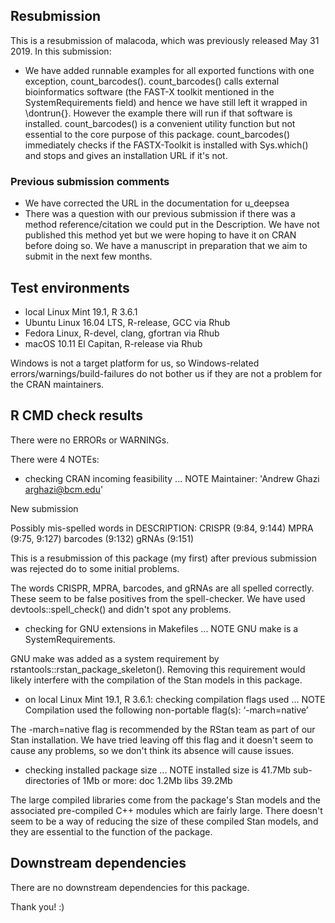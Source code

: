 ## Resubmission
This is a resubmission of malacoda, which was previously released May 31 2019. In this submission:

* We have added runnable examples for all exported functions with one exception, count_barcodes(). count_barcodes() calls external bioinformatics software (the FAST-X toolkit mentioned in the SystemRequirements field) and hence we have still left it wrapped in \dontrun{}. However the example there will run if that software is installed. count_barcodes() is a convenient utility function but not essential to the core purpose of this package. count_barcodes() immediately checks if the FASTX-Toolkit is installed with Sys.which() and stops and gives an installation URL if it's not.

### Previous submission comments
* We have corrected the URL in the documentation for u_deepsea 
* There was a question with our previous submission if there was a method reference/citation we could put in the Description. We have not published this method yet but we were hoping to have it on CRAN before doing so. We have a manuscript in preparation that we aim to submit in the next few months.

## Test environments  
* local Linux Mint 19.1, R 3.6.1
* Ubuntu Linux 16.04 LTS, R-release, GCC via Rhub
* Fedora Linux, R-devel, clang, gfortran via Rhub
* macOS 10.11 El Capitan, R-release via Rhub

Windows is not a target platform for us, so Windows-related errors/warnings/build-failures do not bother us if they are not a problem for the CRAN maintainers.

## R CMD check results 
There were no ERRORs or WARNINGs.

There were 4 NOTEs: 
* checking CRAN incoming feasibility ... NOTE
Maintainer: 'Andrew Ghazi <arghazi@bcm.edu>'

New submission

Possibly mis-spelled words in DESCRIPTION:
  CRISPR (9:84, 9:144)
  MPRA (9:75, 9:127)
  barcodes (9:132)
  gRNAs (9:151)
  
This is a resubmission of this package (my first) after previous submission was rejected do to some initial problems.

The words CRISPR, MPRA, barcodes, and gRNAs are all spelled correctly. These seem to be false positives from the spell-checker. We have used devtools::spell_check() and didn't spot any problems.
  
* checking for GNU extensions in Makefiles ... NOTE GNU make is a
SystemRequirements.

GNU make was added as a system requirement by rstantools::rstan_package_skeleton(). Removing this requirement would likely interfere with the compilation of the Stan models in this package.

* on local Linux Mint 19.1, R 3.6.1: checking compilation flags used ... NOTE
  Compilation used the following non-portable flag(s):
    ‘-march=native’
    
The -march=native flag is recommended by the RStan team as part of our Stan installation. We have tried leaving off this flag and it doesn't seem to cause any problems, so we don't think its absence will cause issues.

* checking installed package size ... NOTE
  installed size is 41.7Mb
  sub-directories of 1Mb or more:
    doc    1.2Mb
    libs  39.2Mb
    
The large compiled libraries come from the package's Stan models and the associated pre-compiled C++ modules which are fairly large. There doesn't seem to be a way of reducing the size of these compiled Stan models, and they are essential to the function of the package.

## Downstream dependencies

There are no downstream dependencies for this package.

Thank you! :)
